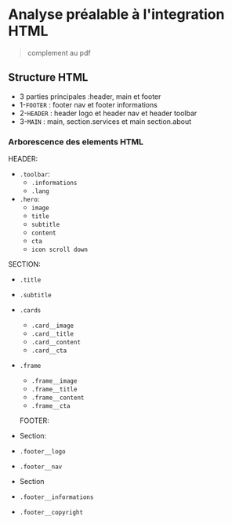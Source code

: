# Analyse préalable à l'integration HTML

> complement au pdf

## Structure HTML

- 3 parties principales :header, main et footer
- 1-`FOOTER` : footer nav et footer informations
- 2-`HEADER` : header logo et header nav et header toolbar
- 3-`MAIN` : main, section.services et main section.about

### Arborescence des elements HTML

HEADER:

- `.toolbar`:
  - `.informations`
  - `.lang`
- `.hero`:
  - `image`
  - `title`
  - `subtitle`
  - `content`
  - `cta`
  - `icon scroll down`

SECTION:

- `.title`
- `.subtitle`
- `.cards`
  - `.card__image`
  - `.card__title`
  - `.card__content`
  - `.card__cta`
- `.frame`
  - `.frame__image`
  - `.frame__title`
  - `.frame__content`
  - `.frame__cta`

  FOOTER:

- Section:
- `.footer__logo`
- `.footer__nav`
- Section
- `.footer__informations`
- `.footer__copyright`
